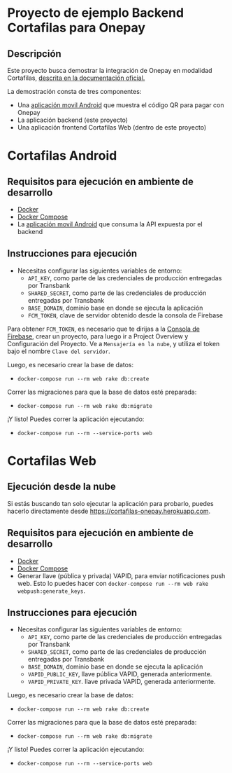 # Proyecto de ejemplo Backend Cortafilas para Onepay

## Descripción

Este proyecto busca demostrar la integración de Onepay en modalidad Cortafilas, [descrita en la documentación oficial.](https://www.transbankdevelopers.cl/documentacion/onepay#integracion-cortafila)

La demostración consta de tres componentes:

- Una [aplicación movil Android](https://github.com/TransbankDevelopers/transbank-example-cortafilas-android-onepay) que muestra el código QR para pagar con Onepay
- La aplicación backend (este proyecto)
- Una aplicación frontend Cortafilas Web (dentro de este proyecto)

# Cortafilas Android
## Requisitos para ejecución en ambiente de desarrollo

- [Docker](https://www.docker.com)
- [Docker Compose](https://docs.docker.com/compose/install/)
- La [aplicación movil Android](https://github.com/TransbankDevelopers/transbank-example-cortafilas-android-onepay) que consuma la API expuesta por el backend

## Instrucciones para ejecución

- Necesitas configurar las siguientes variables de entorno:
  - `API_KEY`, como parte de las credenciales de producción entregadas por Transbank
  - `SHARED_SECRET`, como parte de las credenciales de producción entregadas por Transbank
  - `BASE_DOMAIN`, dominio base en donde se ejecuta la aplicación
  - `FCM_TOKEN`, clave de servidor obtenido desde la consola de Firebase

Para obtener `FCM_TOKEN`, es necesario que te dirijas a la [Consola de Firebase](https://console.firebase.google.com), crear un proyecto, para luego ir a Project Overview y Configuración del Proyecto. Ve a `Mensajería en la nube`, y utiliza el token bajo el nombre `Clave del servidor`.

Luego, es necesario crear la base de datos:

- `docker-compose run --rm web rake db:create`

Correr las migraciones para que la base de datos esté preparada:

- `docker-compose run --rm web rake db:migrate`

¡Y listo! Puedes correr la aplicación ejecutando:

- `docker-compose run --rm --service-ports web`

# Cortafilas Web

## Ejecución desde la nube
Si estás buscando tan solo ejecutar la aplicación para probarlo, puedes hacerlo directamente desde https://cortafilas-onepay.herokuapp.com.

## Requisitos para ejecución en ambiente de desarrollo

- [Docker](https://www.docker.com)
- [Docker Compose](https://docs.docker.com/compose/install/)
- Generar llave (pública y privada) VAPID, para enviar notificaciones push web. Esto lo puedes hacer con `docker-compose run --rm web rake webpush:generate_keys`.

## Instrucciones para ejecución

- Necesitas configurar las siguientes variables de entorno:
  - `API_KEY`, como parte de las credenciales de producción entregadas por Transbank
  - `SHARED_SECRET`, como parte de las credenciales de producción entregadas por Transbank
  - `BASE_DOMAIN`, dominio base en donde se ejecuta la aplicación
  - `VAPID_PUBLIC_KEY`, llave pública VAPID, generada anteriormente.
  - `VAPID_PRIVATE_KEY`. llave privada VAPID, generada anteriormente.

Luego, es necesario crear la base de datos:

- `docker-compose run --rm web rake db:create`

Correr las migraciones para que la base de datos esté preparada:

- `docker-compose run --rm web rake db:migrate`

¡Y listo! Puedes correr la aplicación ejecutando:

- `docker-compose run --rm --service-ports web`
